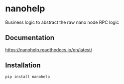 # nanohelp
Business logic to abstract the raw nano node RPC logic

## Documentation

https://nanohelp.readthedocs.io/en/latest/

## Installation

```
pip install nanohelp
```
